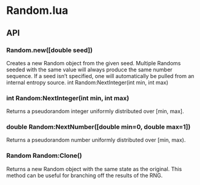 # Random.lua

## API

### Random.new([double seed])

Creates a new Random object from the given seed.
Multiple Randoms seeded with the same value will always produce the same number sequence.
If a seed isn’t specified, one will automatically be pulled from an internal entropy source.
int Random:NextInteger(int min, int max)

### int Random:NextInteger(int min, int max)

Returns a pseudorandom integer uniformly distributed over [min, max].

### double Random:NextNumber([double min=0, double max=1])

Returns a pseudorandom number uniformly distributed over [min, max).

### Random Random:Clone()

Returns a new Random object with the same state as the original.
This method can be useful for branching off the results of the RNG.
